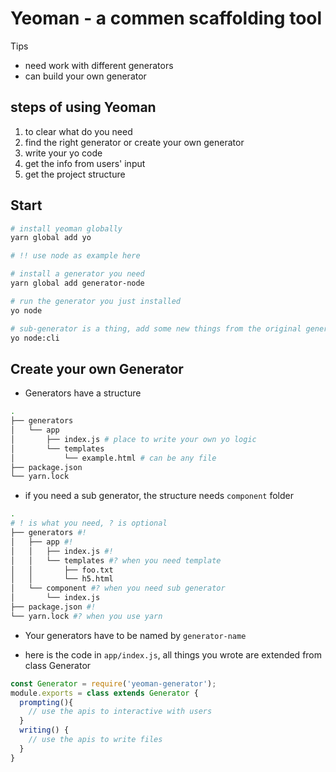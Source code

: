 # Yeoman - a commen scaffolding tool

Tips

- need work with different generators
- can build your own generator

## steps of using Yeoman

1. to clear what do you need
2. find the right generator or create your own generator
3. write your yo code
4. get the info from users' input
5. get the project structure

## Start

```bash
# install yeoman globally
yarn global add yo

# !! use node as example here

# install a generator you need 
yarn global add generator-node

# run the generator you just installed 
yo node

# sub-generator is a thing, add some new things from the original generator
yo node:cli
```

## Create your own Generator

- Generators have a structure

```bash
.
├── generators
│   └── app
│       ├── index.js # place to write your own yo logic
│       └── templates
│           └── example.html # can be any file
├── package.json
└── yarn.lock
```

- if you need a sub generator, the structure needs `component` folder

```bash
.
# ! is what you need, ? is optional
├── generators #!
│   ├── app #!
│   │   ├── index.js #!
│   │   └── templates #? when you need template
│   │       ├── foo.txt
│   │       └── h5.html
│   └── component #? when you need sub generator
│       └── index.js
├── package.json #!
└── yarn.lock #? when you use yarn
```

- Your generators have to be named by `generator-name`

- here is the code in `app/index.js`, all things you wrote are extended from class Generator
  
```javascript
const Generator = require('yeoman-generator');
module.exports = class extends Generator {
  prompting(){ 
    // use the apis to interactive with users
  }
  writing() {
    // use the apis to write files
  }
}
```
